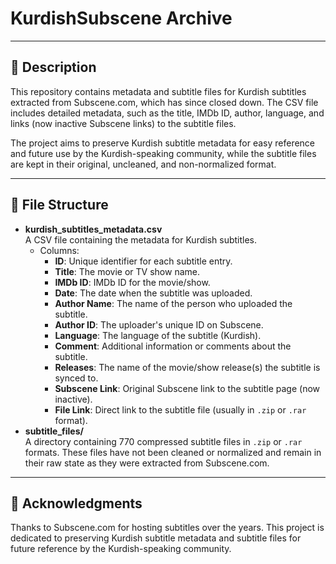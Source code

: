 # KurdishSubscene Archive

---

## 📝 Description

This repository contains metadata and subtitle files for Kurdish subtitles extracted from Subscene.com, which has since closed down. The CSV file includes detailed metadata, such as the title, IMDb ID, author, language, and links (now inactive Subscene links) to the subtitle files.

The project aims to preserve Kurdish subtitle metadata for easy reference and future use by the Kurdish-speaking community, while the subtitle files are kept in their original, uncleaned, and non-normalized format.

---

## 📁 File Structure

- **kurdish_subtitles_metadata.csv**  
  A CSV file containing the metadata for Kurdish subtitles.
  - Columns:
    - **ID**: Unique identifier for each subtitle entry.
    - **Title**: The movie or TV show name.
    - **IMDb ID**: IMDb ID for the movie/show.
    - **Date**: The date when the subtitle was uploaded.
    - **Author Name**: The name of the person who uploaded the subtitle.
    - **Author ID**: The uploader's unique ID on Subscene.
    - **Language**: The language of the subtitle (Kurdish).
    - **Comment**: Additional information or comments about the subtitle.
    - **Releases**: The name of the movie/show release(s) the subtitle is synced to.
    - **Subscene Link**: Original Subscene link to the subtitle page (now inactive).
    - **File Link**: Direct link to the subtitle file (usually in `.zip` or `.rar` format).
- **subtitle_files/**  
  A directory containing 770 compressed subtitle files in `.zip` or `.rar` formats. These files have not been cleaned or normalized and remain in their raw state as they were extracted from Subscene.com.

---

## 🙏 Acknowledgments

Thanks to Subscene.com for hosting subtitles over the years. This project is dedicated to preserving Kurdish subtitle metadata and subtitle files for future reference by the Kurdish-speaking community.
